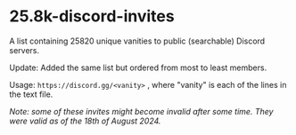# 25.8k-discord-invites

A list containing 25820 unique vanities to public (searchable) Discord servers.

Update: Added the same list but ordered from most to least members.

Usage: `https://discord.gg/<vanity>` , where "vanity" is each of the lines in the text file.

_Note: some of these invites might become invalid after some time. They were valid as of the 18th of August 2024._
